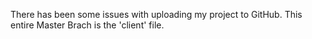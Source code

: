 
There has been some issues with uploading my project to GitHub. This entire Master Brach is the 'client' file.
